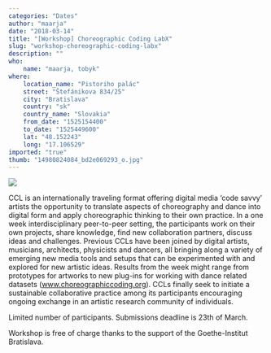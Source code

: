```yaml
---
categories: "Dates"
author: "maarja"
date: "2018-03-14"
title: "[Workshop] Choreographic Coding LabX"
slug: "workshop-choreographic-coding-labx"
description: ""
who: 
    name: "maarja, tobyk"
where: 
    location_name: "Pistoriho palác"
    street: "Štefánikova 834/25"
    city: "Bratislava"
    country: "sk"
    country_name: "Slovakia"
    from_date: "1525154400"
    to_date: "1525449600"
    lat: "48.152243"
    long: "17.106529"
imported: "true"
thumb: "14980824084_bd2e069293_o.jpg"
---
```



![](14980824084_bd2e069293_o.jpg) 

CCL is an internationally traveling format offering digital media ‘code savvy’ artists the opportunity to translate aspects of choreography and dance into digital form and apply choreographic thinking to their own practice. In a one week interdisciplinary peer-to-peer setting, the participants work on their own projects, share knowledge, find new collaboration partners, discuss ideas and challenges. Previous CCLs have been joined by digital artists, musicians, architects, physicists and dancers, all bringing along a variety of emerging new media tools and setups that can be experimented with and explored for new artistic ideas. Results from the week might range from prototypes for artworks to new plug-ins for working with dance related datasets (www.choreographiccoding.org). CCLs finally seek to initiate a sustainable collaborative practice among its participants encouraging ongoing exchange in an artistic research community of individuals.

Limited number of participants. Submissions deadline is 23th of March.

Workshop is free of charge thanks to the support of the Goethe-Institut Bratislava.
